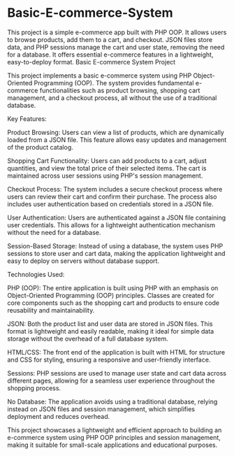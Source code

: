 # Basic-E-commerce-System
This project is a simple e-commerce app built with PHP OOP. It allows users to browse products, add them to a cart, and checkout. JSON files store data, and PHP sessions manage the cart and user state, removing the need for a database. It offers essential e-commerce features in a lightweight, easy-to-deploy format.
Basic E-commerce System Project

This project implements a basic e-commerce system using PHP Object-Oriented Programming (OOP). The system provides fundamental e-commerce functionalities such as product browsing, shopping cart management, and a checkout process, all without the use of a traditional database.

Key Features:

Product Browsing: Users can view a list of products, which are dynamically loaded from a JSON file. This feature allows easy updates and management of the product catalog.

Shopping Cart Functionality: Users can add products to a cart, adjust quantities, and view the total price of their selected items. The cart is maintained across user sessions using PHP's session management.

Checkout Process: The system includes a secure checkout process where users can review their cart and confirm their purchase. The process also includes user authentication based on credentials stored in a JSON file.

User Authentication: Users are authenticated against a JSON file containing user credentials. This allows for a lightweight authentication mechanism without the need for a database.

Session-Based Storage: Instead of using a database, the system uses PHP sessions to store user and cart data, making the application lightweight and easy to deploy on servers without database support.

Technologies Used:

PHP (OOP): The entire application is built using PHP with an emphasis on Object-Oriented Programming (OOP) principles. Classes are created for core components such as the shopping cart and products to ensure code reusability and maintainability.

JSON: Both the product list and user data are stored in JSON files. This format is lightweight and easily readable, making it ideal for simple data storage without the overhead of a full database system.

HTML/CSS: The front end of the application is built with HTML for structure and CSS for styling, ensuring a responsive and user-friendly interface.

Sessions: PHP sessions are used to manage user state and cart data across different pages, allowing for a seamless user experience throughout the shopping process.

No Database: The application avoids using a traditional database, relying instead on JSON files and session management, which simplifies deployment and reduces overhead.

This project showcases a lightweight and efficient approach to building an e-commerce system using PHP OOP principles and session management, making it suitable for small-scale applications and educational purposes.
